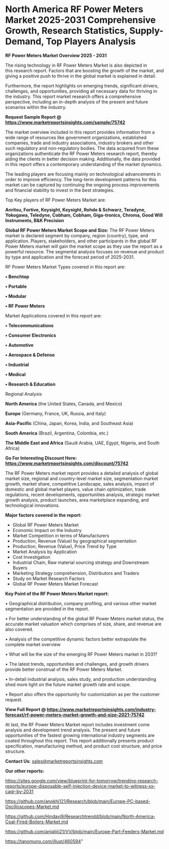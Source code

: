 # North America RF Power Meters Market 2025-2031 Comprehensive Growth, Research Statistics, Supply-Demand,  Top Players Analysis

<Strong> RF Power Meters Market Overview 2025 - 2031</strong>

The rising technology in RF Power Meters Market is also depicted in this research report. Factors that are boosting the growth of the market, and giving a positive push to thrive in the global market is explained in detail.

Furthermore, the report highlights on emerging trends, significant drivers, challenges, and opportunities, providing all necessary data for thriving in the industry. This report market research offers a comprehensive perspective, including an in-depth analysis of the present and future scenarios within the industry.

<strong>Request Sample Report @ <a href=https://www.marketreportsinsights.com/sample/75742>https://www.marketreportsinsights.com/sample/75742</a></strong>

The market overview included in this report provides information from a wide range of resources like government organizations, established companies, trade and industry associations, industry brokers and other such regulatory and non-regulatory bodies. The data acquired from these organizations authenticate the RF Power Meters research report, thereby aiding the clients in better decision making. Additionally, the data provided in this report offers a contemporary understanding of the market dynamics.

The leading players are focusing mainly on technological advancements in order to improve efficiency. The long-term development patterns for this market can be captured by continuing the ongoing process improvements and financial stability to invest in the best strategies.

Top Key players of RF Power Meters Market are:

<strong>Anritsu, Fortive, Keysight, Keysight, Rohde & Schwarz, Teradyne, Yokogawa, Teledyne, Cobham, Cobham, Giga-tronics, Chroma, Good Will Instruments, B&K Precision</strong>

<strong><b>Global RF Power Meters Market Scope and Size:</b></strong>
The RF Power Meters market is declared segment by company, region (country), type, and application. Players, stakeholders, and other participants in the global RF Power Meters market will gain the market scope as they use the report as a powerful resource. The segmental analysis focuses on revenue and product by type and application and the forecast period of 2025-2031.

RF Power Meters Market Types covered in this report are:

<strong>• Benchtop

• Portable

• Modular

• RF Power Meters</strong>

Market Applications covered in this report are:

<strong>• Telecommunications

• Consumer Electronics

• Automotive

• Aerospace & Defense

• Industrial

• Medical

• Research & Education</strong> 

Regional Analysis

<strong>North America</strong> (the United States, Canada, and Mexico)

<strong>Europe</strong> (Germany, France, UK, Russia, and Italy)

<strong>Asia-Pacific</strong> (China, Japan, Korea, India, and Southeast Asia)

<strong>South America</strong> (Brazil, Argentina, Colombia, etc.)

<strong>The Middle East and Africa</strong> (Saudi Arabia, UAE, Egypt, Nigeria, and South Africa)

<strong>Go For Interesting Discount Here: <a href=https://www.marketreportsinsights.com/discount/75742>https://www.marketreportsinsights.com/discount/75742</a></strong>

The RF Power Meters market report provides a detailed analysis of global market size, regional and country-level market size, segmentation market growth, market share, competitive Landscape, sales analysis, impact of domestic and global market players, value chain optimization, trade regulations, recent developments, opportunities analysis, strategic market growth analysis, product launches, area marketplace expanding, and technological innovations.

<strong><b>Major factors covered in the report:</b></strong>
<ul>
  <li>Global RF Power Meters Market </li>
  <li>Economic Impact on the Industry</li>
  <li>Market Competition in terms of Manufacturers</li>
  <li>Production, Revenue (Value) by geographical segmentation</li>
  <li>Production, Revenue (Value), Price Trend by Type</li>
  <li>Market Analysis by Application</li>
  <li>Cost Investigation</li>
  <li>Industrial Chain, Raw material sourcing strategy and Downstream Buyers</li>
  <li>Marketing Strategy comprehension, Distributors and Traders</li>
  <li>Study on Market Research Factors</li>
  <li>Global RF Power Meters Market Forecast</li>
</ul>

<strong><b>Key Point of the RF Power Meters Market report:</b></strong>

• Geographical distribution, company profiling, and various other market segmentation are provided in the report.

• For better understanding of the global RF Power Meters market status, the accurate market valuation which comprises of size, share, and revenue are also covered.

• Analysis of the competitive dynamic factors better extrapolate the complete market overview

• What will be the size of the emerging RF Power Meters market in 2031?

• The latest trends, opportunities and challenges, and growth drivers provide better construal of the RF Power Meters Market.

• In-detail industrial analysis, sales study, and production understanding shed more light on the future market growth rate and scope.

• Report also offers the opportunity for customization as per the customer request.

<strong><b>View Full Report @ <a href=https://www.marketreportsinsights.com/industry-forecast/rf-power-meters-market-growth-and-size-2021-75742>https://www.marketreportsinsights.com/industry-forecast/rf-power-meters-market-growth-and-size-2021-75742</a></b></strong>


At last, the RF Power Meters Market report includes investment come analysis and development trend analysis. The present and future opportunities of the fastest growing international industry segments are coated throughout this report. This report additionally presents product specification, manufacturing method, and product cost structure, and price structure.

<strong>Contact Us:</strong>
sales@marketreportsinsights.com

<strong>Our other reports:</strong>

<a href=https://sites.google.com/view/blueprint-for-tomorrow/trending-research-reports/europe-disposable-self-injection-device-market-to-witness-xx-cagr-by-2031>https://sites.google.com/view/blueprint-for-tomorrow/trending-research-reports/europe-disposable-self-injection-device-market-to-witness-xx-cagr-by-2031</a>

<a href=https://github.com/anokhi121/Research/blob/main/Europe-PC-based-Oscilloscopes-Market.md>https://github.com/anokhi121/Research/blob/main/Europe-PC-based-Oscilloscopes-Market.md</a>

<a href=https://github.com/Hindavi9/Researchtrendd/blob/main/North-America-Coal-Fired-Boilers-Market.md>https://github.com/Hindavi9/Researchtrendd/blob/main/North-America-Coal-Fired-Boilers-Market.md</a>

<a href=https://github.com/anjaliiii21/VV/blob/main/Europe-Part-Feeders-Market.md>https://github.com/anjaliiii21/VV/blob/main/Europe-Part-Feeders-Market.md</a>

<a href=https://tanomuno.com/illust/460594>https://tanomuno.com/illust/460594</a>"
